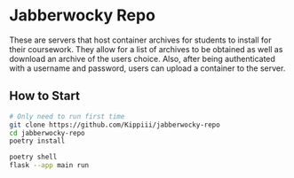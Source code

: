 # Jabberwocky Repo

These are servers that host container archives for students to install for their coursework. They allow for a list of archives to be obtained as well as download an archive of the users choice. Also, after being authenticated with a username and password, users can upload a container to the server.

## How to Start

```sh
# Only need to run first time
git clone https://github.com/Kippiii/jabberwocky-repo
cd jabberwocky-repo
poetry install

poetry shell
flask --app main run
```